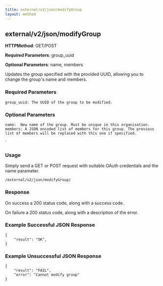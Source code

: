 ```yaml
---
title: external/v2/json/modifyGroup
layout: method
---
```

## external/v2/json/modifyGroup

**HTTPMethod**: GET/POST

**Required Parameters**: group_uuid

**Optional Parameters**: name, members


Updates the group specified with the provided UUID, allowing you to change the group's name and members.

### Required Parameters

    group_uuid: The UUID of the group to be modified.


### Optional Parameters

    name:  New name of the group. Must be unique in this organisation.
    members: A JSON encoded list of members for this group. The previous list of members will be replaced with this one if specified.
`

### Usage

Simply send a GET or POST request with suitable OAuth credentials and the name parameter.

`/external/v2/json/modifyGroup/`

### Response

On success a 200 status code, along with a success code.

On failure a 200 status code, along with a description of the error.

### Example Successful JSON Response

    {
        "result": "OK",
    }

### Example Unsuccessful JSON Response

    {
        "result": "FAIL",
        "error": "Cannot modify group" 
    }